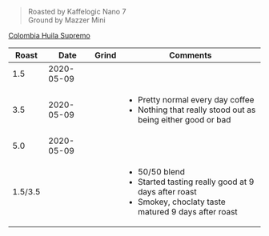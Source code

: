 > Roasted by Kaffelogic Nano 7<br>
> Ground by Mazzer Mini

[Colombia Huila Supremo](https://www.greenbeanhouse.co.nz/product/2079681)

| Roast | Date       | Grind | Comments |
|-------|------------|-------|----------
| 1.5   | 2020-05-09 |  | 
| 3.5   | 2020-05-09 |  | <ul><li>Pretty normal every day coffee</li><li>Nothing that really stood out as being either good or bad</li></ul>
| 5.0   | 2020-05-09 |  | 
| 1.5/3.5 |  |  | <ul><li>50/50 blend</li><li>Started tasting really good at 9 days after roast</li><li>Smokey, choclaty taste matured 9 days after roast</li><ul>

